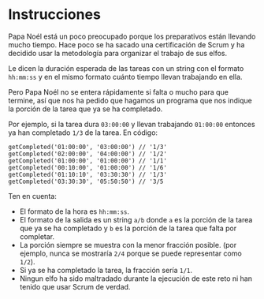 # Instrucciones

Papa Noél está un poco preocupado porque los preparativos están llevando mucho tiempo. Hace poco se ha sacado una certificación de Scrum y ha decidido usar la metodología para organizar el trabajo de sus elfos.

Le dicen la duración esperada de las tareas con un string con el formato `hh:mm:ss` y en el mismo formato cuánto tiempo llevan trabajando en ella.

Pero Papa Noél no se entera rápidamente si falta o mucho para que termine, así que nos ha pedido que hagamos un programa que nos indique la porción de la tarea que ya se ha completado.

Por ejemplo, si la tarea dura `03:00:00` y llevan trabajando `01:00:00` entonces ya han completado `1/3` de la tarea. En código:

```
getCompleted('01:00:00', '03:00:00') // '1/3'
getCompleted('02:00:00', '04:00:00') // '1/2'
getCompleted('01:00:00', '01:00:00') // '1/1'
getCompleted('00:10:00', '01:00:00') // '1/6'
getCompleted('01:10:10', '03:30:30') // '1/3'
getCompleted('03:30:30', '05:50:50') // '3/5
```

Ten en cuenta:
- El formato de la hora es `hh:mm:ss`.
- El formato de la salida es un string `a/b` donde `a` es la porción de la tarea que ya se ha completado y `b` es la porción de la tarea que falta por completar.
- La porción siempre se muestra con la menor fracción posible. (por ejemplo, nunca se mostraría `2/4` porque se puede representar como `1/2`).
- Si ya se ha completado la tarea, la fracción sería `1/1`.
- Ningun elfo ha sido maltradado durante la ejecución de este reto ni han tenido que usar Scrum de verdad.